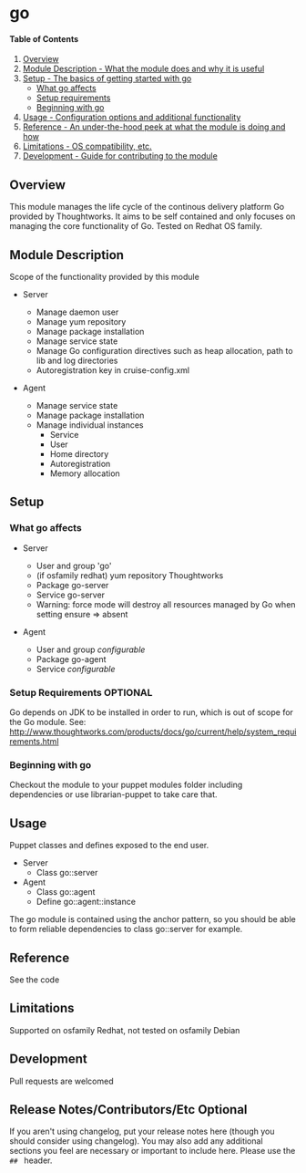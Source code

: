 # go

#### Table of Contents

1. [Overview](#overview)
2. [Module Description - What the module does and why it is useful](#module-description)
3. [Setup - The basics of getting started with go](#setup)
    * [What go affects](#what-go-affects)
    * [Setup requirements](#setup-requirements)
    * [Beginning with go](#beginning-with-go)
4. [Usage - Configuration options and additional functionality](#usage)
5. [Reference - An under-the-hood peek at what the module is doing and how](#reference)
5. [Limitations - OS compatibility, etc.](#limitations)
6. [Development - Guide for contributing to the module](#development)

## Overview

This module manages the life cycle of the continous delivery platform Go
provided by Thoughtworks. It aims to be self contained and only focuses
on managing the core functionality of Go. Tested on Redhat OS family.

## Module Description

Scope of the functionality provided by this module

* Server
  * Manage daemon user
  * Manage yum repository
  * Manage package installation
  * Manage service state
  * Manage Go configuration directives such as heap allocation, path to lib and log directories
  * Autoregistration key in cruise-config.xml

* Agent
  * Manage service state
  * Manage package installation
  * Manage individual instances
    * Service
    * User
    * Home directory
    * Autoregistration
    * Memory allocation

## Setup

### What go affects

* Server
  * User and group 'go'
  * (if osfamily redhat) yum repository Thoughtworks
  * Package go-server
  * Service go-server
  * Warning: force mode will destroy all resources managed by Go when setting ensure => absent

* Agent
  * User and group *configurable*
  * Package go-agent
  * Service *configurable*

### Setup Requirements **OPTIONAL**

Go depends on JDK to be installed in order to run, which is out of scope for the Go module.
See: http://www.thoughtworks.com/products/docs/go/current/help/system_requirements.html

### Beginning with go

Checkout the module to your puppet modules folder including dependencies or use librarian-puppet to take care that.

## Usage

Puppet classes and defines exposed to the end user.

* Server
  * Class go::server
* Agent
  * Class go::agent
  * Define go::agent::instance

The go module is contained using the anchor pattern, so you should be
able to form reliable dependencies to class go::server for example.

## Reference

See the code

## Limitations

Supported on osfamily Redhat, not tested on osfamily Debian

## Development

Pull requests are welcomed

## Release Notes/Contributors/Etc **Optional**

If you aren't using changelog, put your release notes here (though you should
consider using changelog). You may also add any additional sections you feel are
necessary or important to include here. Please use the `## ` header.
